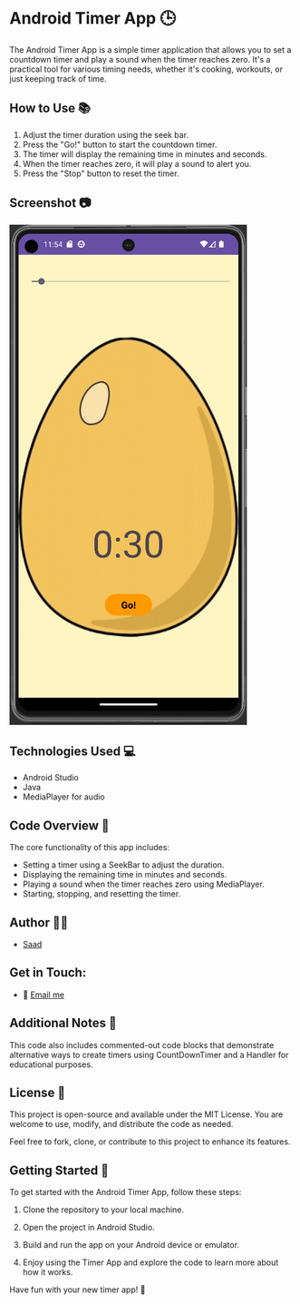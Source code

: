 # Android Timer App 🕒

The Android Timer App is a simple timer application that allows you to set a countdown timer and play a sound when the timer reaches zero. It's a practical tool for various timing needs, whether it's cooking, workouts, or just keeping track of time.

## How to Use 📚

1. Adjust the timer duration using the seek bar.
2. Press the "Go!" button to start the countdown timer.
3. The timer will display the remaining time in minutes and seconds.
4. When the timer reaches zero, it will play a sound to alert you.
5. Press the "Stop" button to reset the timer.

## Screenshot 📷

![Android Timer Screenshot](../screenshots/tapp.PNG)

## Technologies Used 💻

- Android Studio
- Java
- MediaPlayer for audio

## Code Overview 🧩

The core functionality of this app includes:

- Setting a timer using a SeekBar to adjust the duration.
- Displaying the remaining time in minutes and seconds.
- Playing a sound when the timer reaches zero using MediaPlayer.
- Starting, stopping, and resetting the timer.

## Author 👨‍💻

- [Saad](https://github.com/bluekitsune-sad)

## Get in Touch:

- 📧 [Email me](mailto:saadshaan619@gmail.com)

## Additional Notes 📝

This code also includes commented-out code blocks that demonstrate alternative ways to create timers using CountDownTimer and a Handler for educational purposes.

## License 📜

This project is open-source and available under the MIT License. You are welcome to use, modify, and distribute the code as needed.

Feel free to fork, clone, or contribute to this project to enhance its features.

## Getting Started 🚀

To get started with the Android Timer App, follow these steps:

1. Clone the repository to your local machine.

2. Open the project in Android Studio.

3. Build and run the app on your Android device or emulator.

4. Enjoy using the Timer App and explore the code to learn more about how it works.

Have fun with your new timer app! 🚀
